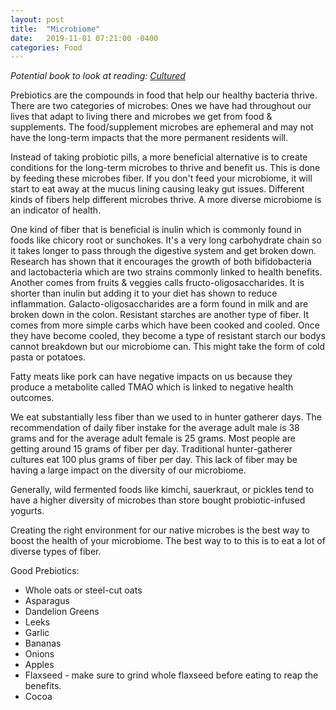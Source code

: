 ```yaml
---
layout: post
title:  "Microbiome"
date:   2019-11-01 07:21:00 -0400
categories: Food
---
```


*Potential book to look at reading: <a href="https://www.amazon.com/Cultured-Ancient-Foods-Feed-Microbiome/dp/110190528X" target="_blank">Cultured</a>*


Prebiotics are the compounds in food that help our healthy bacteria thrive. There are two categories of microbes: Ones we have had throughout our lives that adapt to living there and microbes we get from food & supplements. The food/supplement microbes are ephemeral and may not have the long-term impacts that the more permanent residents will.

Instead of taking probiotic pills, a more beneficial alternative is to create conditions for the long-term microbes to thrive and benefit us. This is done by feeding these microbes fiber. If you don't feed your microbiome, it will start to eat away at the mucus lining causing leaky gut issues. Different kinds of fibers help different microbes thrive. A more diverse microbiome is an indicator of health.

One kind of fiber that is beneficial is inulin which is commonly found in foods like chicory root or sunchokes. It's a very long carbohydrate chain so it takes longer to pass through the digestive system and get broken down. Research has shown that it encourages the growth of both bifidobacteria and lactobacteria which are two strains commonly linked to health benefits. Another comes from fruits & veggies calls fructo-oligosaccharides. It is shorter than inulin but adding it to your diet has shown to reduce inflammation. Galacto-oligosaccharides are a form found in milk and are broken down in the colon. Resistant starches are another type of fiber. It comes from more simple carbs which have been cooked and cooled. Once they have become cooled, they become a type of resistant starch our bodys cannot breakdown but our microbiome can. This might take the form of cold pasta or potatoes. 

Fatty meats like pork can have negative impacts on us because they produce a metabolite called TMAO which is linked to negative health outcomes.

We eat substantially less fiber than we used to in hunter gatherer days. The recommendation of daily fiber instake for the average adult male is 38 grams and for the average adult female is 25 grams. Most people are getting around 15 grams of fiber per day. Traditional hunter-gatherer cultures eat 100 plus grams of fiber per day. This lack of fiber may be having a large impact on the diversity of our microbiome.

Generally, wild fermented foods like kimchi, sauerkraut, or pickles tend to have a higher diversity of microbes than store bought probiotic-infused yogurts.

Creating the right environment for our native microbes is the best way to boost the health of your microbiome. The best way to to this is to eat a lot of diverse types of fiber. 

Good Prebiotics: 
* Whole oats or steel-cut oats
* Asparagus 
* Dandelion Greens
* Leeks 
* Garlic 
* Bananas 
* Onions
* Apples 
* Flaxseed - make sure to grind whole flaxseed before eating to reap the benefits.
* Cocoa